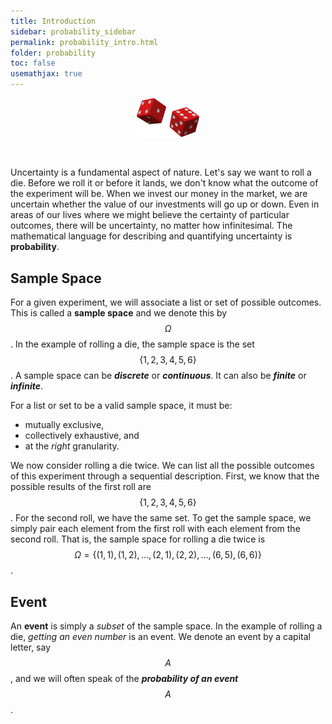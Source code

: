 ```yaml
---
title: Introduction
sidebar: probability_sidebar
permalink: probability_intro.html
folder: probability
toc: false
usemathjax: true
---
```


<p align="center">
  <img src="images/prob/red-dice.png" style="width:100px;height:auto;"/>
</p>

<br>

Uncertainty is a fundamental aspect of nature. Let's say we want to roll a die. Before we roll it or before it lands, we don't know what the outcome of the experiment will be. When we invest our money in the market, we are uncertain whether the value of our investments will go up or down. Even in areas of our lives where we might believe the certainty of particular outcomes, there will be uncertainty, no matter how infinitesimal. The mathematical language for describing and quantifying uncertainty is **probability**.

## Sample Space

For a given experiment, we will associate a list or set of possible outcomes. This is called a **sample space** and we denote this by $$\Omega$$. In the example of rolling a die, the sample space is the set $$\{1,2,3,4,5,6\}$$. A sample space can be ***discrete*** or ***continuous***. It can also be ***finite*** or ***infinite***.

For a list or set to be a valid sample space, it must be:

* mutually exclusive,
* collectively exhaustive, and
* at the *right* granularity.

We now consider rolling a die twice. We can list all the possible outcomes of this experiment through a sequential description. First, we know that the possible results of the first roll are $$\{1,2,3,4,5,6\}$$. For the second roll, we have the same set. To get the sample space, we simply pair each element from the first roll with each element from the second roll. That is, the sample space for rolling a die twice is $$\Omega=\{(1,1),(1,2),\ldots,(2,1),(2,2),\ldots,(6,5),(6,6)\}$$.

## Event

An **event** is simply a *subset* of the sample space. In the example of rolling a die, *getting an even number* is an event. We denote an event by a capital letter, say $$A$$, and we will often speak of the ***probability of an event*** $$A$$.
